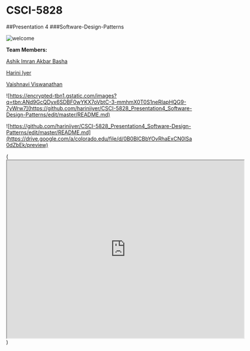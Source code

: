 # CSCI-5828
##Presentation 4
###Software-Design-Patterns

![welcome](http://us.123rf.com/450wm/radiantskies/radiantskies1211/radiantskies121100160/16083976-abstract-word-cloud-for-software-design-pattern-with-related-tags-and-terms.jpg)

<b>Team Members:</b>

[Ashik Imran Akbar Basha](https://github.com/ashikimran)

[Harini Iyer](https://github.com/hariniiyer)

[Vaishnavi Viswanathan](https://github.com/vaishnaviviswanathan)

![https://encrypted-tbn1.gstatic.com/images?q=tbn:ANd9GcQDyx6SDBF0wYKX7oVbtC-3-mmhmX0T0S1neRIapHQG9-7yWrw7](https://github.com/hariniiyer/CSCI-5828_Presentation4_Software-Design-Patterns/edit/master/README.md)

![https://github.com/hariniiyer/CSCI-5828_Presentation4_Software-Design-Patterns/edit/master/README.md](https://drive.google.com/a/colorado.edu/file/d/0B0BlCBbYOvRhaExCN0lSa0dZbEk/preview)

(<iframe src="https://drive.google.com/a/colorado.edu/file/d/0B0BlCBbYOvRhaExCN0lSa0dZbEk/preview" width="640" height="480"></iframe>)
